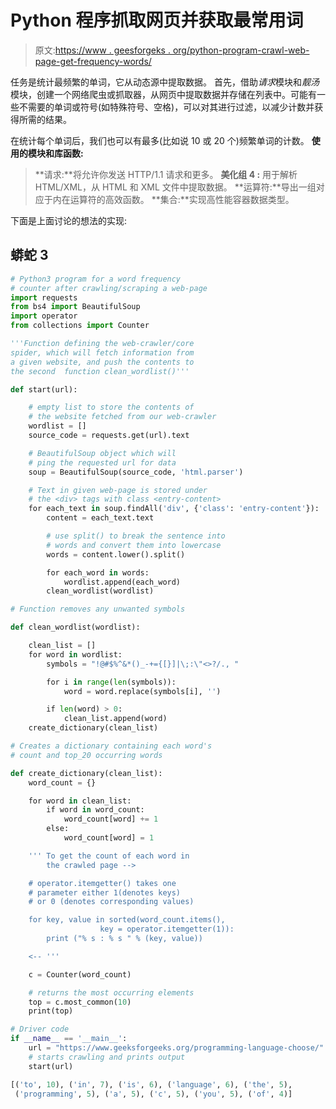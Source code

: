 # Python 程序抓取网页并获取最常用词

> 原文:[https://www . geesforgeks . org/python-program-crawl-web-page-get-frequency-words/](https://www.geeksforgeeks.org/python-program-crawl-web-page-get-frequent-words/)

任务是统计最频繁的单词，它从动态源中提取数据。
首先，借助*请求*模块和*靓汤*模块，创建一个网络爬虫或抓取器，从网页中提取数据并存储在列表中。可能有一些不需要的单词或符号(如特殊符号、空格)，可以对其进行过滤，以减少计数并获得所需的结果。

在统计每个单词后，我们也可以有最多(比如说 10 或 20 个)频繁单词的计数。
**使用的模块和库函数:**

> **请求:**将允许你发送 HTTP/1.1 请求和更多。
> **美化组 4 :** 用于解析 HTML/XML，从 HTML 和 XML 文件中提取数据。
> **运算符:**导出一组对应于内在运算符的高效函数。
> **集合:**实现高性能容器数据类型。

下面是上面讨论的想法的实现:

## 蟒蛇 3

```py
# Python3 program for a word frequency
# counter after crawling/scraping a web-page
import requests
from bs4 import BeautifulSoup
import operator
from collections import Counter

'''Function defining the web-crawler/core
spider, which will fetch information from
a given website, and push the contents to
the second  function clean_wordlist()'''

def start(url):

    # empty list to store the contents of
    # the website fetched from our web-crawler
    wordlist = []
    source_code = requests.get(url).text

    # BeautifulSoup object which will
    # ping the requested url for data
    soup = BeautifulSoup(source_code, 'html.parser')

    # Text in given web-page is stored under
    # the <div> tags with class <entry-content>
    for each_text in soup.findAll('div', {'class': 'entry-content'}):
        content = each_text.text

        # use split() to break the sentence into
        # words and convert them into lowercase
        words = content.lower().split()

        for each_word in words:
            wordlist.append(each_word)
        clean_wordlist(wordlist)

# Function removes any unwanted symbols

def clean_wordlist(wordlist):

    clean_list = []
    for word in wordlist:
        symbols = "!@#$%^&*()_-+={[}]|\;:\"<>?/., "

        for i in range(len(symbols)):
            word = word.replace(symbols[i], '')

        if len(word) > 0:
            clean_list.append(word)
    create_dictionary(clean_list)

# Creates a dictionary containing each word's
# count and top_20 occurring words

def create_dictionary(clean_list):
    word_count = {}

    for word in clean_list:
        if word in word_count:
            word_count[word] += 1
        else:
            word_count[word] = 1

    ''' To get the count of each word in
        the crawled page -->

    # operator.itemgetter() takes one
    # parameter either 1(denotes keys)
    # or 0 (denotes corresponding values)

    for key, value in sorted(word_count.items(),
                    key = operator.itemgetter(1)):
        print ("% s : % s " % (key, value))

    <-- '''

    c = Counter(word_count)

    # returns the most occurring elements
    top = c.most_common(10)
    print(top)

# Driver code
if __name__ == '__main__':
    url = "https://www.geeksforgeeks.org/programming-language-choose/"
    # starts crawling and prints output
    start(url)
```

```py
[('to', 10), ('in', 7), ('is', 6), ('language', 6), ('the', 5),
 ('programming', 5), ('a', 5), ('c', 5), ('you', 5), ('of', 4)]
```